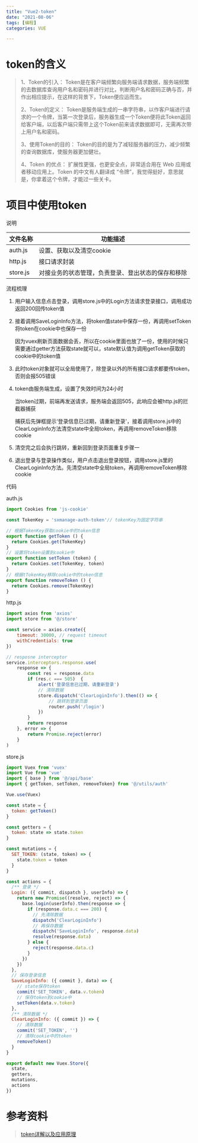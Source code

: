 ```yaml
---
title: "Vue2-token"
date: "2021-08-06"
tags: [编程]
categories: VUE

---
```


# token的含义

> 1、Token的引入：
>  Token是在客户端频繁向服务端请求数据，服务端频繁的去数据库查询用户名和密码并进行对比，判断用户名和密码正确与否，并作出相应提示，在这样的背景下，Token便应运而生。
>
> 2、Token的定义：
>  Token是服务端生成的一串字符串，以作客户端进行请求的一个令牌，当第一次登录后，服务器生成一个Token便将此Token返回给客户端，以后客户端只需带上这个Token前来请求数据即可，无需再次带上用户名和密码。
>
> 3、使用Token的目的：
>  Token的目的是为了减轻服务器的压力，减少频繁的查询数据库，使服务器更加健壮。
>
> 4、Token 的优点：
>  扩展性更强，也更安全点，非常适合用在 Web 应用或者移动应用上。Token 的中文有人翻译成 “令牌”，我觉得挺好，意思就是，你拿着这个令牌，才能过一些关卡。

# 项目中使用token

说明

| 文件名称 | 功能描述                                           |
| -------- | -------------------------------------------------- |
| auth.js  | 设置、获取以及清空cookie                           |
| http.js  | 接口请求封装                                       |
| store.js | 对接业务的状态管理，负责登录、登出状态的保存和移除 |

流程梳理

1. 用户输入信息点击登录，调用store.js中的Login方法请求登录接口，调用成功返回200回传token值

2. 接着调用SaveLoginInfo方法，将token值state中保存一份，再调用setToken将token在cookie中也保存一份

   因为vuex刷新页面数据会丢，所以在cookie里面也放了一份，使用的时候只需要通过getter方法获取state就可以，state默认值为调用getToken获取的cookie中的token值

3. 此时token对象就可以全局使用了，除登录以外的所有接口请求都要传token，否则会报505错误

4. token由服务端生成，设置了失效时间为24小时

   当token过期，前端再发送请求，服务端会返回505，此响应会被http.js的拦截器捕获

   捕获后先弹框提示‘登录信息已过期，请重新登录'，接着调用store.js中的ClearLoginInfo方法清空state中全局token，再调用removeToken移除cookie

5. 清空完之后会执行跳转，重新回到登录页面重复步骤一

6. 退出登录与登录操作类似，用户点击退出登录按钮，调用store.js里的ClearLoginInfo方法。先清空state中全局token，再调用removeToken移除cookie

代码

auth.js

```js
import Cookies from 'js-cookie'

const TokenKey = 'sxmanage-auth-token'// tokenKey为固定字符串

// 根据TokenKey获取cookie中的token信息
export function getToken () {
  return Cookies.get(TokenKey)
}
// 设置将token设置到cookie中
export function setToken (token) {
  return Cookies.set(TokenKey, token)
}
// 根据tTokenKey移除cookie中的token信息
export function removeToken () {
  return Cookies.remove(TokenKey)
}
```

http.js

```js
import axios from 'axios'
import store from '@/store'

const service = axios.create({
    timeout: 30000, // request timeout
    withCredentials: true
})

// resposne interceptor
service.interceptors.response.use(
    response => {
        const res = response.data
        if (res.c === 505)  {
            alert('登录信息已过期，请重新登录')
            // 清除数据
            store.dispatch('ClearLoginInfo').then(() => {
                // 跳转到登录页面
                router.push('/login')
            })
        }
        return response
    }, error => {
        return Promise.reject(error)
    }
)
```

store.js

```js
import Vuex from 'vuex'
import Vue from 'vue'
import { base } from '@/api/base'
import { getToken, setToken, removeToken} from '@/utils/auth'

Vue.use(Vuex)

const state = {
  token: getToken()
}

const getters = {
  token: state => state.token
}

const mutations = {
  SET_TOKEN: (state, token) => {
    state.token = token
  }
}

const actions = {
  /** 登录 */
  Login: ({ commit, dispatch }, userInfo) => {
    return new Promise((resolve, reject) => {
      base.login(userInfo).then(response => {
        if (response.data.c === 200) {
          // 先清除数据
          dispatch('ClearLoginInfo')
          // 再保存数据
          dispatch('SaveLoginInfo', response.data)
          resolve(response.data)
        } else {
          reject(response.data.c)
        }
      })
    })
  },
  // 保存登录信息
  SaveLoginInfo: ({ commit }, data) => {
    // state保存token
    commit('SET_TOKEN', data.v.token)
    // 保存token到cookie中
    setToken(data.v.token)
  },
  /** 清除数据 */
  ClearLoginInfo: ({ commit }) => {
    // 清除数据
    commit('SET_TOKEN', '')
    // 清除cookie中的token
    removeToken()
  }
}

export default new Vuex.Store({
  state,
  getters,
  mutations,
  actions
})
```

# 参考资料

> [token详解以及应用原理](https://blog.csdn.net/cmj6706/article/details/79032703)

